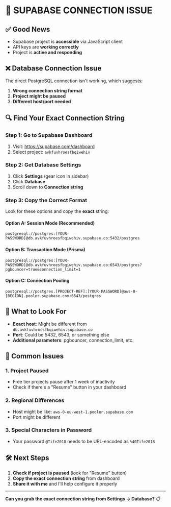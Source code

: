 # 🚨 SUPABASE CONNECTION ISSUE

## ✅ Good News
- Supabase project is **accessible** via JavaScript client
- API keys are **working correctly**
- Project is **active and responding**

## ❌ Database Connection Issue
The direct PostgreSQL connection isn't working, which suggests:

1. **Wrong connection string format**
2. **Project might be paused**
3. **Different host/port needed**

## 🔍 Find Your Exact Connection String

### Step 1: Go to Supabase Dashboard
1. Visit: https://supabase.com/dashboard
2. Select project: `avkfuvhroesfbqiwehiv`

### Step 2: Get Database Settings
1. Click **Settings** (gear icon in sidebar)
2. Click **Database**
3. Scroll down to **Connection string**

### Step 3: Copy the Correct Format
Look for these options and copy the **exact** string:

#### Option A: Session Mode (Recommended)
```
postgresql://postgres:[YOUR-PASSWORD]@db.avkfuvhroesfbqiwehiv.supabase.co:5432/postgres
```

#### Option B: Transaction Mode (Prisma)
```
postgresql://postgres:[YOUR-PASSWORD]@db.avkfuvhroesfbqiwehiv.supabase.co:6543/postgres?pgbouncer=true&connection_limit=1
```

#### Option C: Connection Pooling
```
postgresql://postgres.[PROJECT-REF]:[YOUR-PASSWORD]@aws-0-[REGION].pooler.supabase.com:6543/postgres
```

## 🎯 What to Look For
- **Exact host**: Might be different from `db.avkfuvhroesfbqiwehiv.supabase.co`
- **Port**: Could be 5432, 6543, or something else
- **Additional parameters**: pgbouncer, connection_limit, etc.

## 🚨 Common Issues

### 1. Project Paused
- Free tier projects pause after 1 week of inactivity
- Check if there's a "Resume" button in your dashboard

### 2. Regional Differences
- Host might be like: `aws-0-eu-west-1.pooler.supabase.com`
- Port might be different

### 3. Special Characters in Password
- Your password `@Tife2018` needs to be URL-encoded as `%40Tife2018`

## 🛠️ Next Steps

1. **Check if project is paused** (look for "Resume" button)
2. **Copy the exact connection string** from dashboard
3. **Share it with me** and I'll help configure it properly

---
**Can you grab the exact connection string from Settings → Database?** 📋
